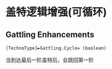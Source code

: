 盖特逻辑增强(可循环)
============
Gattling Enhancements
----------------------

    [TechnoType]►Gattling.Cycle= (boolean)

当到达最后一阶盖特后，会跳回第一阶